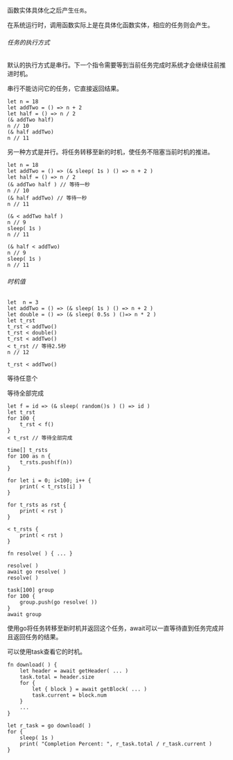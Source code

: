 函数实体具体化之后产生`任务`。

在系统运行时，调用函数实际上是在具体化函数实体，相应的任务则会产生。

###### 任务的执行方式

默认的执行方式是串行。下一个指令需要等到当前任务完成时系统才会继续往前推进时机。

串行不能访问它的任务，它直接返回结果。

```
let n = 18
let addTwo = () => n + 2
let half = () => n / 2
(& addTwo half)
n // 10
(& half addTwo)
n // 11
```



另一种方式是并行。将任务转移至新的时机，使任务不阻塞当前时机的推进。

```
let n = 18
let addTwo = () => (& sleep( 1s ) () => n + 2 )
let half = () => n / 2
(& addTwo half ) // 等待一秒
n // 10
(& half addTwo) // 等待一秒
n // 11

(& < addTwo half )
n // 9
sleep( 1s )
n // 11

(& half < addTwo)
n // 9
sleep( 1s )
n // 11
```



###### 时机值

```
let  n = 3
let addTwo = () => (& sleep( 1s ) () => n + 2 )
let double = () => (& sleep( 0.5s ) ()=> n * 2 )
let t_rst
t_rst < addTwo()
t_rst < double()
t_rst < addTwo()
< t_rst // 等待2.5秒
n // 12

t_rst < addTwo()
```





等待任意个



等待全部完成

```
let f = id => (& sleep( random()s ) () => id )
let t_rst
for 100 {
	t_rst < f()
}
< t_rst // 等待全部完成

time[] t_rsts
for 100 as n {
	t_rsts.push(f(n))
}

for let i = 0; i<100; i++ {
	print( < t_rsts[i] )
}

for t_rsts as rst {
	print( < rst )
}

< t_rsts {
	print( < rst )
}

```



```
fn resolve( ) { ... }

resolve( )
await go resolve( )
resolve( )

task[100] group
for 100 {
	group.push(go resolve( ))
}
await group
```

使用go将任务转移至新时机并返回这个任务，await可以一直等待直到任务完成并且返回任务的结果。

可以使用task查看它的时机。

```
fn download( ) {
	let header = await getHeader( ... )
	task.total = header.size
	for {
		let { block } = await getBlock( ... )
		task.current = block.num
	}
	...
}

let r_task = go download( )
for {
	sleep( 1s )
	print( "Completion Percent: ", r_task.total / r_task.current )
}
```

